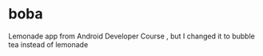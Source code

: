 # boba

Lemonade app from Android Developer Course , but I changed it to bubble tea instead of lemonade
